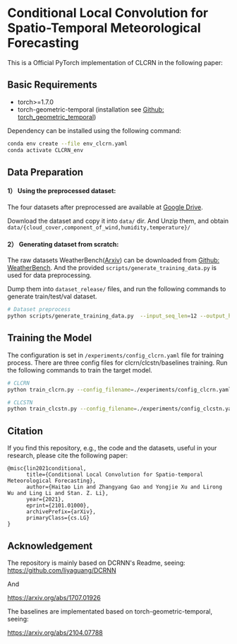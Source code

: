 # Conditional Local Convolution for Spatio-Temporal Meteorological Forecasting


This is a Official PyTorch implementation of CLCRN in the following paper: 


## Basic Requirements
* torch>=1.7.0 
* torch-geometric-temporal (installation see [Github: torch_geometric_temporal](https://github.com/benedekrozemberczki/pytorch_geometric_temporal))

Dependency can be installed using the following command:
```bash
conda env create --file env_clcrn.yaml
conda activate CLCRN_env
```

## Data Preparation
#### 1） Using the preprocessed dataset:
 The four datasets after preprocessed are available at [Google Drive](https://drive.google.com/drive/folders/1sPCg8nMuDa0bAWsHPwskKkPOzaVcBneD?usp=sharing).

Download the dataset and copy it into `data/` dir. And Unzip them, and obtain `data/{cloud_cover,component_of_wind,humidity,temperature}/`

#### 2） Generating dataset from scratch: 
The raw datasets WeatherBench([Arxiv](https://arxiv.org/abs/2002.00469)) can be downloaded from [Github: WeatherBench](https://github.com/pangeo-data/WeatherBench). And the provided `scripts/generate_training_data.py` is used for data preprocessing.

Dump them into `dataset_release/` files, and run the following commands to generate train/test/val dataset.
```bash
# Dataset preprocess
python scripts/generate_training_data.py  --input_seq_len=12 --output_horizon_len=12
```


## Training the Model
The configuration is set in `/experiments/config_clcrn.yaml` file for training process. There are three config files for clcrn/clcstn/baselines training. Run the following commands to train the target model.

```bash
# CLCRN
python train_clcrn.py --config_filename=./experiments/config_clcrn.yaml

# CLCSTN
python train_clcstn.py --config_filename=./experiments/config_clcstn.yaml
```


## Citation

If you find this repository, e.g., the code and the datasets, useful in your research, please cite the following paper:
```
@misc{lin2021conditional,
      title={Conditional Local Convolution for Spatio-temporal Meteorological Forecasting}, 
      author={Haitao Lin and Zhangyang Gao and Yongjie Xu and Lirong Wu and Ling Li and Stan. Z. Li},
      year={2021},
      eprint={2101.01000},
      archivePrefix={arXiv},
      primaryClass={cs.LG}
}
```

## Acknowledgement
The repository is mainly based on DCRNN's Readme, seeing:
https://github.com/liyaguang/DCRNN

And

https://arxiv.org/abs/1707.01926

The baselines are implementated based on torch-geometric-temporal, seeing:

https://arxiv.org/abs/2104.07788
